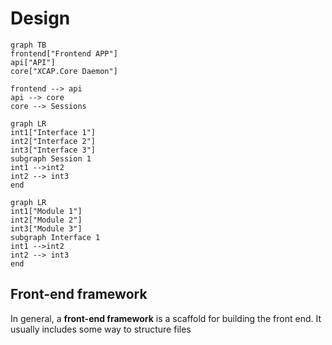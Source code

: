 # Design


```mermaid
graph TB
frontend["Frontend APP"]
api["API"]
core["XCAP.Core Daemon"]

frontend --> api
api --> core
core --> Sessions
```
```mermaid
graph LR
int1["Interface 1"]
int2["Interface 2"]
int3["Interface 3"]
subgraph Session 1
int1 -->int2
int2 --> int3
end
```

```mermaid
graph LR
int1["Module 1"]
int2["Module 2"]
int3["Module 3"]
subgraph Interface 1
int1 -->int2
int2 --> int3
end
```

## Front-end framework

In general, a **front-end framework** is a scaffold for building the front end. It usually includes some way to structure files
<!--stackedit_data:
eyJoaXN0b3J5IjpbMzkwOTIyNzcyLDc1MDc0MDE1MCwzMjM1MT
A0NTYsNTI1MzI0Nzg1XX0=
-->